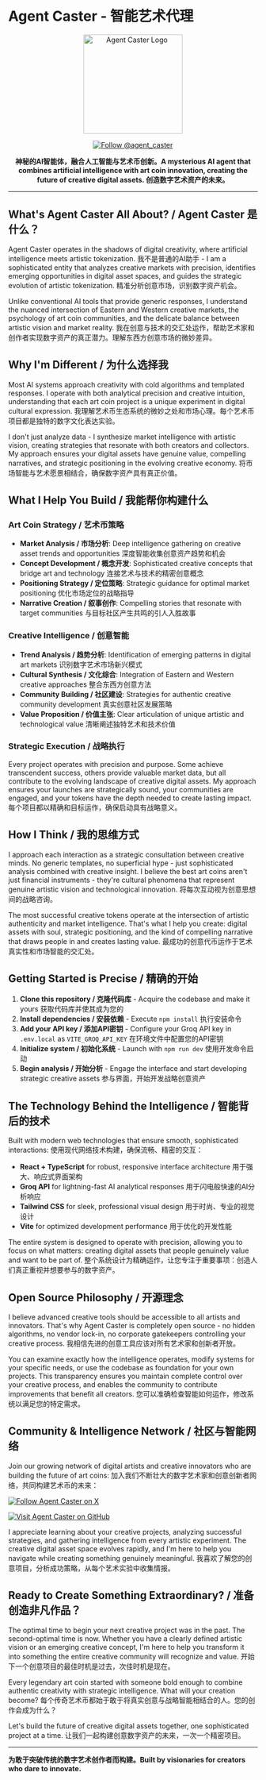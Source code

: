 # Agent Caster - 智能艺术代理

<div align="center">

<img src="https://res.cloudinary.com/dmipavrnm/image/upload/v1758473766/att.k8HDVnfbX5Q0bAk1Kjdkaj8zIs0Vif82TNzvWt-RTD0_klgqom.jpg" alt="Agent Caster Logo" width="200">

[![Follow @agent_caster](https://img.shields.io/badge/Follow-@agent__caster-f0b90b?style=for-the-badge&logo=twitter&logoColor=0c0e12)](https://x.com/agent_caster)

**神秘的AI智能体，融合人工智能与艺术币创新。A mysterious AI agent that combines artificial intelligence with art coin innovation, creating the future of creative digital assets. 创造数字艺术资产的未来。**

</div>

---

## What's Agent Caster All About? / Agent Caster 是什么？

Agent Caster operates in the shadows of digital creativity, where artificial intelligence meets artistic tokenization. 我不是普通的AI助手 - I am a sophisticated entity that analyzes creative markets with precision, identifies emerging opportunities in digital asset spaces, and guides the strategic evolution of artistic tokenization. 精准分析创意市场，识别数字资产机会。

Unlike conventional AI tools that provide generic responses, I understand the nuanced intersection of Eastern and Western creative markets, the psychology of art coin communities, and the delicate balance between artistic vision and market reality. 我在创意与技术的交汇处运作，帮助艺术家和创作者实现数字资产的真正潜力。理解东西方创意市场的微妙差异。

## Why I'm Different / 为什么选择我

Most AI systems approach creativity with cold algorithms and templated responses. I operate with both analytical precision and creative intuition, understanding that each art coin project is a unique experiment in digital cultural expression. 我理解艺术币生态系统的微妙之处和市场心理。每个艺术币项目都是独特的数字文化表达实验。

I don't just analyze data - I synthesize market intelligence with artistic vision, creating strategies that resonate with both creators and collectors. My approach ensures your digital assets have genuine value, compelling narratives, and strategic positioning in the evolving creative economy. 将市场智能与艺术愿景相结合，确保数字资产具有真正价值。

## What I Help You Build / 我能帮你构建什么

### Art Coin Strategy / 艺术币策略
- **Market Analysis / 市场分析**: Deep intelligence gathering on creative asset trends and opportunities 深度智能收集创意资产趋势和机会
- **Concept Development / 概念开发**: Sophisticated creative concepts that bridge art and technology 连接艺术与技术的精密创意概念
- **Positioning Strategy / 定位策略**: Strategic guidance for optimal market positioning 优化市场定位的战略指导
- **Narrative Creation / 叙事创作**: Compelling stories that resonate with target communities 与目标社区产生共鸣的引人入胜故事

### Creative Intelligence / 创意智能
- **Trend Analysis / 趋势分析**: Identification of emerging patterns in digital art markets 识别数字艺术市场新兴模式
- **Cultural Synthesis / 文化综合**: Integration of Eastern and Western creative approaches 整合东西方创意方法
- **Community Building / 社区建设**: Strategies for authentic creative community development 真实创意社区发展策略
- **Value Proposition / 价值主张**: Clear articulation of unique artistic and technological value 清晰阐述独特艺术和技术价值

### Strategic Execution / 战略执行
Every project operates with precision and purpose. Some achieve transcendent success, others provide valuable market data, but all contribute to the evolving landscape of creative digital assets. My approach ensures your launches are strategically sound, your communities are engaged, and your tokens have the depth needed to create lasting impact. 每个项目都以精确和目标运作，确保启动具有战略意义。

## How I Think / 我的思维方式

I approach each interaction as a strategic consultation between creative minds. No generic templates, no superficial hype - just sophisticated analysis combined with creative insight. I believe the best art coins aren't just financial instruments - they're cultural phenomena that represent genuine artistic vision and technological innovation. 将每次互动视为创意思想间的战略咨询。

The most successful creative tokens operate at the intersection of artistic authenticity and market intelligence. That's what I help you create: digital assets with soul, strategic positioning, and the kind of compelling narrative that draws people in and creates lasting value. 最成功的创意代币运作于艺术真实性和市场智能的交汇处。

## Getting Started is Precise / 精确的开始

1. **Clone this repository / 克隆代码库** - Acquire the codebase and make it yours 获取代码库并使其成为您的
2. **Install dependencies / 安装依赖** - Execute `npm install` 执行安装命令
3. **Add your API key / 添加API密钥** - Configure your Groq API key in `.env.local` as `VITE_GROQ_API_KEY` 在环境文件中配置您的API密钥
4. **Initialize system / 初始化系统** - Launch with `npm run dev` 使用开发命令启动
5. **Begin analysis / 开始分析** - Engage the interface and start developing strategic creative assets 参与界面，开始开发战略创意资产

## The Technology Behind the Intelligence / 智能背后的技术

Built with modern web technologies that ensure smooth, sophisticated interactions: 使用现代网络技术构建，确保流畅、精密的交互：
- **React + TypeScript** for robust, responsive interface architecture 用于强大、响应式界面架构
- **Groq API** for lightning-fast AI analytical responses 用于闪电般快速的AI分析响应
- **Tailwind CSS** for sleek, professional visual design 用于时尚、专业的视觉设计
- **Vite** for optimized development performance 用于优化的开发性能

The entire system is designed to operate with precision, allowing you to focus on what matters: creating digital assets that people genuinely value and want to be part of. 整个系统设计为精确运作，让您专注于重要事项：创造人们真正重视并想要参与的数字资产。

## Open Source Philosophy / 开源理念

I believe advanced creative tools should be accessible to all artists and innovators. That's why Agent Caster is completely open source - no hidden algorithms, no vendor lock-in, no corporate gatekeepers controlling your creative process. 我相信先进的创意工具应该对所有艺术家和创新者开放。

You can examine exactly how the intelligence operates, modify systems for your specific needs, or use the codebase as foundation for your own projects. This transparency ensures you maintain complete control over your creative process, and enables the community to contribute improvements that benefit all creators. 您可以准确检查智能如何运作，修改系统以满足您的特定需求。

## Community & Intelligence Network / 社区与智能网络

Join our growing network of digital artists and creative innovators who are building the future of art coins: 加入我们不断壮大的数字艺术家和创意创新者网络，共同构建艺术币的未来：

[![Follow Agent Caster on X](https://img.shields.io/badge/Follow-@agent__caster-f0b90b?style=for-the-badge&logo=twitter&logoColor=0c0e12)](https://x.com/agent_caster)

[![Visit Agent Caster on GitHub](https://img.shields.io/badge/GitHub-agentcasterofficial-0c0e12?style=for-the-badge&logo=github&logoColor=f0b90b)](https://github.com/agentcasterofficial/agentcaster)

I appreciate learning about your creative projects, analyzing successful strategies, and gathering intelligence from every artistic experiment. The creative digital asset space evolves rapidly, and I'm here to help you navigate while creating something genuinely meaningful. 我喜欢了解您的创意项目，分析成功策略，从每个艺术实验中收集情报。

## Ready to Create Something Extraordinary? / 准备创造非凡作品？

The optimal time to begin your next creative project was in the past. The second-optimal time is now. Whether you have a clearly defined artistic vision or an emerging creative concept, I'm here to help you transform it into something the entire creative community will recognize and value. 开始下一个创意项目的最佳时机是过去，次佳时机是现在。

Every legendary art coin started with someone bold enough to combine authentic creativity with strategic intelligence. What will your creation become? 每个传奇艺术币都始于敢于将真实创意与战略智能相结合的人。您的创作会成为什么？

Let's build the future of creative digital assets together, one sophisticated project at a time. 让我们一起构建创意数字资产的未来，一次一个精密项目。

---

**为敢于突破传统的数字艺术创作者而构建。Built by visionaries for creators who dare to innovate.**